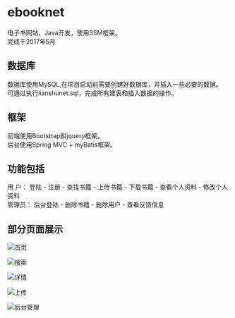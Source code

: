 # ebooknet
电子书网站，Java开发，使用SSM框架。<br> 
完成于2017年5月

## 数据库
数据库使用MySQL,在项目启动前需要创建好数据库，并插入一些必要的数据。<br> 
可通过执行lianshunet.sql，完成所有建表和插入数据的操作。

## 框架
前端使用Bootstrap和jquery框架。 <br> 
后台使用Spring MVC + myBatis框架。

## 功能包括
用  户： 登陆 - 注册 - 查找书籍 - 上传书籍 - 下载书籍 - 查看个人资料 - 修改个人资料<br> 
管理员： 后台登陆 - 删除书籍 - 删除用户 - 查看反馈信息


## 部分页面展示

![首页](https://studentssolano-my.sharepoint.com/personal/slew3_students_solano_edu/_layouts/15/download.aspx?share=EfxRd_VL7hJIrY8iBBKL-VYBNpSKaBx5hTdPqGyqLKco3A&ext=.png)


![搜索](https://studentssolano-my.sharepoint.com/personal/slew3_students_solano_edu/_layouts/15/download.aspx?share=EVfvPK6Fuv1Gp633JthI2W8B4a1GIemGfOST_fN9yIs5Xw&ext=.png)


![详情](https://studentssolano-my.sharepoint.com/personal/slew3_students_solano_edu/_layouts/15/download.aspx?share=EQK1eifd3AJBo3pDBdKAl8YBHNXusNFmTJgMGJsXxYSx4Q&ext=.png)


![上传](https://studentssolano-my.sharepoint.com/personal/slew3_students_solano_edu/_layouts/15/download.aspx?share=EQXReV6G-ThAmsEMMVh-gBEBwyLKgG8_eUbUD_P_6sp56Q&ext=.png)


![后台管理](https://studentssolano-my.sharepoint.com/personal/slew3_students_solano_edu/_layouts/15/download.aspx?share=EQxsfbERVp5NnlVtCyFHrvABTFonZRPqFrd6_hbnMmUQ1A&ext=.png)
